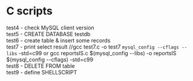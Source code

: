 # C scripts
test4 - check MySQL client version
<br>test5 - CREATE DATABASE testdb
<br>test6 - create table & insert some records
<br>test7 - print select result //gcc test7.c -o test7 `mysql_config --cflags --libs`  -std=c99 or  gcc reportsIS.c $(mysql_config --libs) -o reportsIS $(mysql_config --cflags) -std=c99
<br>test8 - DELETE FROM table
<br>test9 - define SHELLSCRIPT
